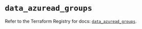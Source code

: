 # `data_azuread_groups`

Refer to the Terraform Registry for docs: [`data_azuread_groups`](https://registry.terraform.io/providers/hashicorp/azuread/2.48.0/docs/data-sources/groups).
